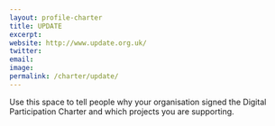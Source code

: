 ```yaml
---
layout: profile-charter
title: UPDATE
excerpt: 
website: http://www.update.org.uk/
twitter: 
email: 
image: 
permalink: /charter/update/
---
```


Use this space to tell people why your organisation signed the Digital Participation Charter and which projects you are supporting.
